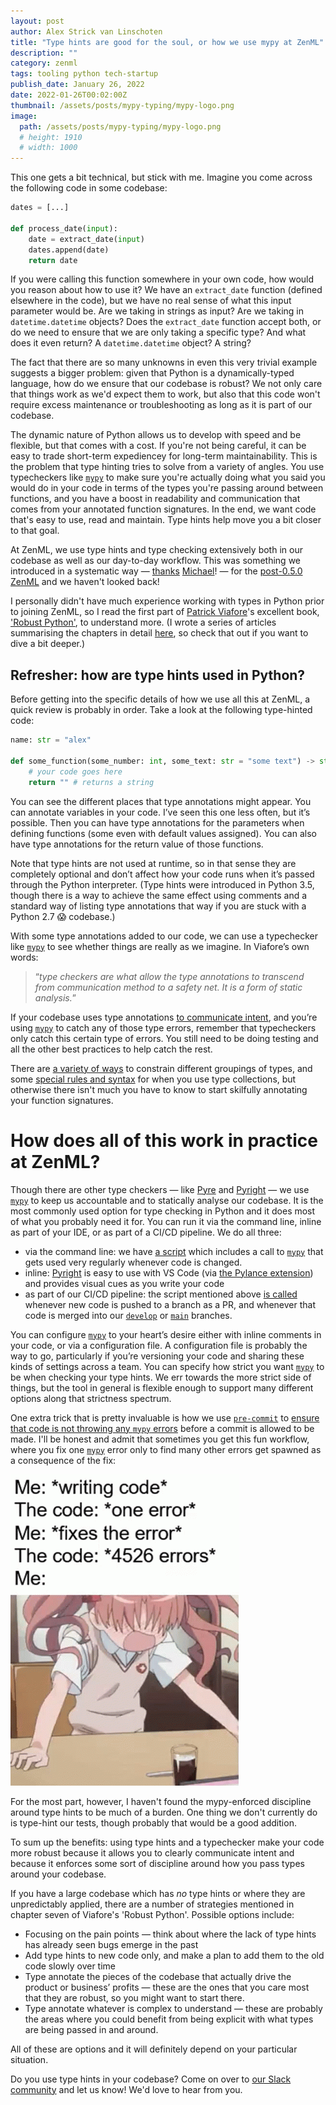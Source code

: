 ```yaml
---
layout: post
author: Alex Strick van Linschoten
title: "Type hints are good for the soul, or how we use mypy at ZenML"
description: ""
category: zenml
tags: tooling python tech-startup
publish_date: January 26, 2022
date: 2022-01-26T00:02:00Z
thumbnail: /assets/posts/mypy-typing/mypy-logo.png
image:
  path: /assets/posts/mypy-typing/mypy-logo.png
  # height: 1910
  # width: 1000
---
```


This one gets a bit technical, but stick with me. Imagine you come across the following code in some codebase:

```python
dates = [...]

def process_date(input):
	date = extract_date(input)
	dates.append(date)
	return date
```

If you were calling this function somewhere in your own code, how would you reason about how to use it? We have an `extract_date` function (defined elsewhere in the code), but we have no real sense of what this input parameter would be. Are we taking in strings as input? Are we taking in `datetime.datetime` objects? Does the `extract_date` function accept both, or do we need to ensure that we are only taking a specific type? And what does it even return? A `datetime.datetime` object? A string?

The fact that there are so many unknowns in even this very trivial example suggests a bigger problem: given that Python is a dynamically-typed language, how do we ensure that our codebase is robust? We not only care that things work as we'd expect them to work, but also that this code won't require excess maintenance or troubleshooting as long as it is part of our codebase.

The dynamic nature of Python allows us to develop with speed and be flexible, but that comes with a cost. If you're not being careful, it can be easy to trade short-term expediencey for long-term maintainability. This is the problem that type hinting tries to solve from a variety of angles. You use typecheckers like [`mypy`](http://mypy-lang.org/) to make sure you're actually doing what you said you would do in your code in terms of the types you're passing around between functions, and you have a boost in readability and communication that comes from your annotated function signatures. In the end, we want code that's easy to use, read and maintain. Type hints help move you a bit closer to that goal.

At ZenML, we use type hints and type checking extensively both in our codebase as well as our day-to-day workflow. This was something we introduced in a systematic way — [thanks](https://github.com/zenml-io/zenml/pull/117) [Michael](https://github.com/zenml-io/zenml/pull/137)! — for the [post-0.5.0 ZenML](https://blog.zenml.io/release_0_5_x/) and we haven't looked back!

I personally didn't have much experience working with types in Python prior to joining ZenML, so I read the first part of [Patrick Viafore](https://www.linkedin.com/in/patviafore)'s excellent book, ['Robust Python'](https://www.amazon.com/Robust-Python-Write-Clean-Maintainable/dp/1098100662?tag=soumet-20), to understand more. (I wrote a series of articles summarising the chapters in detail [here](https://mlops.systems/categories/#robustpython), so check that out if you want to dive a bit deeper.)

## Refresher: how are type hints used in Python?

Before getting into the specific details of how we use all this at ZenML, a quick review is probably in order. Take a look at the following type-hinted code:

```python
name: str = "alex"

def some_function(some_number: int, some_text: str = "some text") -> str:
	# your code goes here
	return "" # returns a string
```

You can see the different places that type annotations might appear. You can annotate variables in your code. I’ve seen this one less often, but it’s possible. Then you can have type annotations for the parameters when defining functions (some even with default values assigned). You can also have type annotations for the return value of those functions.

Note that type hints are not used at runtime, so in that sense they are completely optional and don’t affect how your code runs when it’s passed through the Python interpreter. (Type hints were introduced in Python 3.5, though there is a way to achieve the same effect using comments and a standard way of listing type annotations that way if you are stuck with a Python 2.7 😱 codebase.)

With some type annotations added to our code, we can use a typechecker like [`mypy`](http://mypy-lang.org/) to see whether things are really as we imagine. In Viafore’s own words:

> “*type checkers are what allow the type annotations to transcend from communication method to a safety net. It is a form of static analysis.*”

If your codebase uses type annotations [to communicate intent](https://mlops.systems/robustpython/python/books-i-read/2021/12/29/robust-python-1.html), and you’re using [`mypy`](http://mypy-lang.org/) to catch any of those type errors, remember that typecheckers only catch this certain type of errors. You still need to be doing testing and all the other best practices to help catch the rest.

There are [a variety of ways](https://mlops.systems/robustpython/python/books-i-read/2022/01/08/robust-python-4.html) to constrain different groupings of types, and some [special rules and syntax](https://mlops.systems/robustpython/python/books-i-read/2022/01/18/robust-python-5.html) for when you use type collections, but otherwise there isn't much you have to know to start skilfully annotating your function signatures.

# How does all of this work in practice at ZenML?

Though there are other type checkers — like [Pyre](https://pyre-check.org/) and [Pyright](https://github.com/microsoft/pyright) — we use [`mypy`](http://mypy-lang.org/) to keep us accountable and to statically analyse our codebase. It is the most commonly used option for type checking in Python and it does most of what you probably need it for. You can run it via the command line, inline as part of your IDE, or as part of a CI/CD pipeline. We do all three:

- via the command line: we have [a script](https://github.com/zenml-io/zenml/blob/main/scripts/lint.sh) which includes a call to [`mypy`](http://mypy-lang.org/) that gets used very regularly whenever code is changed.
- inline: [Pyright](https://github.com/microsoft/pyright) is easy to use with VS Code (via [the Pylance extension](https://marketplace.visualstudio.com/items?itemName=ms-python.vscode-pylance)) and provides visual cues as you write your code
- as part of our CI/CD pipeline: the script mentioned above [is called](https://github.com/zenml-io/zenml/blob/main/.github/workflows/main.yml) whenever new code is pushed to a branch as a PR, and whenever that code is merged into our [`develop`](https://github.com/zenml-io/zenml/tree/develop) or [`main`](https://github.com/zenml-io/zenml) branches.

You can configure [`mypy`](http://mypy-lang.org/) to your heart’s desire either with inline comments in your code, or via a configuration file. A configuration file is probably the way to go, particularly if you’re versioning your code and sharing these kinds of settings across a team. You can specify how strict you want [`mypy`](http://mypy-lang.org/) to be when checking your type hints. We err towards the more strict side of things, but the tool in general is flexible enough to support many different options along that strictness spectrum.

One extra trick that is pretty invaluable is how we use [`pre-commit`](https://pre-commit.com/) to [ensure that code is not throwing any `mypy` errors](https://github.com/zenml-io/zenml/blob/develop/.pre-commit-config.yaml) before a commit is allowed to be made. I'll be honest and admit that sometimes you get this fun workflow, where you fix one [`mypy`](http://mypy-lang.org/) error only to find many other errors get spawned as a consequence of the fix:

![GIF showing one fixed error leading to a series of other errors needing fixing](../assets/posts/mypy-typing/xd-programming.gif)

For the most part, however, I haven't found the mypy-enforced discipline around type hints to be much of a burden. One thing we don't currently do is type-hint our tests, though probably that would be a good addition.

To sum up the benefits: using type hints and a typechecker make your code more robust because it allows you to clearly communicate intent and because it enforces some sort of discipline around how you pass types around your codebase.

If you have a large codebase which has *no* type hints or where they are unpredictably applied, there are a number of strategies mentioned in chapter seven of Viafore's 'Robust Python'. Possible options include:

- Focusing on the pain points — think about where the lack of type hints has already seen bugs emerge in the past
- Add type hints to new code only, and make a plan to add them to the old code slowly over time
- Type annotate the pieces of the codebase that actually drive the product or business’ profits — these are the ones that you care most that they are robust, so you might want to start there.
- Type annotate whatever is complex to understand — these are probably the areas where you could benefit from being explicit with what types are being passed in and around.

All of these are options and it will definitely depend on your particular situation.

Do you use type hints in your codebase? Come on over to [our Slack community](https://zenml.io/slack-invite/) and let us know! We'd love to hear from you.